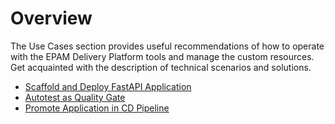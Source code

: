 # Overview

The Use Cases section provides useful recommendations of how to operate with the EPAM Delivery Platform tools and manage the custom resources. Get acquainted with the description of technical scenarios and solutions.

* [Scaffold and Deploy FastAPI Application](application-scaffolding.md)
* [Autotest as Quality Gate](autotest-as-quality-gate.md)
* [Promote Application in CD Pipeline](promotion-procedure.md)
